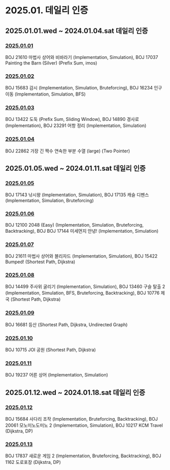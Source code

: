 # 2025.01. 데일리 인증

## 2025.01.01.wed ~ 2024.01.04.sat 데일리 인증

### [2025.01.01](https://github.com/jwelyl/daily_certification/blob/main/2024/01/01/24_01_01_daily_certification.md)
BOJ 21610 마법사 상어와 비바라기 (Implementation, Simulation), BOJ 17037 Painting the Barn (Silver) (Prefix Sum, imos)

### [2025.01.02](https://github.com/jwelyl/daily_certification/blob/main/2024/01/02/24_01_02_daily_certification.md)
BOJ 15683 감시 (Implementation, Simulation, Bruteforcing), BOJ 16234 인구 이동 (Implementation, Simulation, BFS)

### [2025.01.03](https://github.com/jwelyl/daily_certification/blob/main/2024/01/03/24_01_03_daily_certification.md)
BOJ 13422 도둑 (Prefix Sum, Sliding Window), BOJ 14890 경사로 (Implementation), BOJ 23291 어항 정리 (Implementation, Simulation)

### [2025.01.04](https://github.com/jwelyl/daily_certification/blob/main/2024/01/04/24_01_04_daily_certification.md)
BOJ 22862 가장 긴 짝수 연속한 부분 수열 (large) (Two Pointer)

## 2025.01.05.wed ~ 2024.01.11.sat 데일리 인증

### [2025.01.05](https://github.com/jwelyl/daily_certification/blob/main/2024/01/05/24_01_05_daily_certification.md)
BOJ 17143 낚시왕 (Implementation, Simulation), BOJ 17135 캐슬 디펜스 (Implementation, Simulation, Bruteforcing)

### [2025.01.06](https://github.com/jwelyl/daily_certification/blob/main/2024/01/06/24_01_06_daily_certification.md)
BOJ 12100 2048 (Easy) (Implementation, Simulation, Bruteforcing, Backtracking), BOJ BOJ 17144 미세먼지 안녕! (Implementation, Simulation)

### [2025.01.07](https://github.com/jwelyl/daily_certification/blob/main/2024/01/07/24_01_07_daily_certification.md)
 BOJ  21611 마법사 상어와 블리자드 (Implementation, Simulation), BOJ 15422 Bumped! (Shortest Path, Dijkstra)

### [2025.01.08](https://github.com/jwelyl/daily_certification/blob/main/2024/01/08/24_01_08_daily_certification.md)
BOJ 14499 주사위 굴리기 (Implementation, Simulation), BOJ 13460 구슬 탈출 2 (Implementation, Simulation, BFS, Bruteforcing, Backtracking), BOJ 10776 제국 (Shortest Path, Dijkstra)

### [2025.01.09](https://github.com/jwelyl/daily_certification/blob/main/2024/01/09/24_01_09_daily_certification.md)
BOJ 16681 등산 (Shortest Path, Dijkstra, Undirected Graph)

### [2025.01.10](https://github.com/jwelyl/daily_certification/blob/main/2024/01/10/24_01_10_daily_certification.md)
BOJ 10715 JOI 공원 (Shortest Path, Dijkstra)

### [2025.01.11](https://github.com/jwelyl/daily_certification/blob/main/2024/01/1/24_01_11_daily_certification.md)
BOJ 19237 어른 상어 (Implementation, Simulation)

## 2025.01.12.wed ~ 2024.01.18.sat 데일리 인증

### [2025.01.12](https://github.com/jwelyl/daily_certification/blob/main/2024/01/12/24_01_12_daily_certification.md)
BOJ 15684 사다리 조작 (Implementation, Bruteforcing, Backtracking), BOJ 20061 모노미노도미노 2 (Implementation, Simulation), BOJ 10217 KCM Travel (Dijkstra, DP)

### [2025.01.13](https://github.com/jwelyl/daily_certification/blob/main/2024/01/13/24_01_13_daily_certification.md)
BOJ 17837 새로운 게임 2 (Implementation, Bruteforcing, Backtracking), BOJ 1162 도로포장 (Dijkstra, DP)